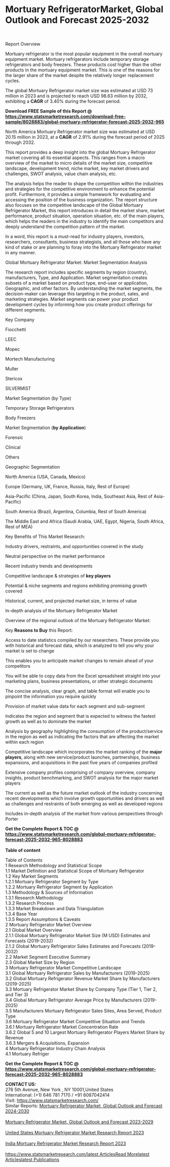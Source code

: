 <h1>Mortuary RefrigeratorMarket, Global Outlook and Forecast 2025-2032</h1><br/><p>Report Overview</p><p>Mortuary refrigerator is the most popular equipment in the overall mortuary equipment market. Mortuary refrigerators include temporary storage refrigerators and body freezers. These products cost higher than the other products in the mortuary equipment market. This is one of the reasons for the larger share of the market despite the relatively longer replacement cycles.</p><p>The global Mortuary Refrigerator market size was estimated at USD 73 million in 2023 and is projected to reach USD 98.63 million by 2032, exhibiting a <strong>CAGR</strong> of 3.40% during the forecast period.</p><p><strong>Download FREE Sample of this Report @ <a href="https://www.statsmarketresearch.com/download-free-sample/8028883/global-mortuary-refrigerator-forecast-2025-2032-965">https://www.statsmarketresearch.com/download-free-sample/8028883/global-mortuary-refrigerator-forecast-2025-2032-965</a></strong></p><p>North America Mortuary Refrigerator market size was estimated at USD 20.15 million in 2023, at a <strong>CAGR</strong> of 2.91% during the forecast period of 2025 through 2032.</p><p>This report provides a deep insight into the global Mortuary Refrigerator market covering all its essential aspects. This ranges from a macro overview of the market to micro details of the market size, competitive landscape, development trend, niche market, key market drivers and challenges, SWOT analysis, value chain analysis, etc.</p><p>The analysis helps the reader to shape the competition within the industries and strategies for the competitive environment to enhance the potential profit. Furthermore, it provides a simple framework for evaluating and accessing the position of the business organization. The report structure also focuses on the competitive landscape of the Global Mortuary Refrigerator Market, this report introduces in detail the market share, market performance, product situation, operation situation, etc. of the main players, which helps the readers in the industry to identify the main competitors and deeply understand the competition pattern of the market.</p><p>In a word, this report is a must-read for industry players, investors, researchers, consultants, business strategists, and all those who have any kind of stake or are planning to foray into the Mortuary Refrigerator market in any manner.</p><p>Global Mortuary Refrigerator Market: Market Segmentation Analysis</p><p>The research report includes specific segments by region (country), manufacturers, Type, and Application. Market segmentation creates subsets of a market based on product type, end-user or application, Geographic, and other factors. By understanding the market segments, the decision-maker can leverage this targeting in the product, sales, and marketing strategies. Market segments can power your product development cycles by informing how you create product offerings for different segments.</p><p>Key Company</p><p>Fiocchetti</p><p>LEEC</p><p>Mopec</p><p>Mortech Manufacturing</p><p>Muller</p><p>Stericox</p><p>SILVERMIST</p><p>Market Segmentation (by Type)</p><p>Temporary Storage Refrigerators</p><p>Body Freezers</p><p>Market Segmentation (<strong>by Application</strong>)</p><p>Forensic</p><p>Clinical</p><p>Others</p><p>Geographic Segmentation</p><p>North America (USA, Canada, Mexico)</p><p>Europe (Germany, UK, France, Russia, Italy, Rest of Europe)</p><p>Asia-Pacific (China, Japan, South Korea, India, Southeast Asia, Rest of Asia-Pacific)</p><p>South America (Brazil, Argentina, Columbia, Rest of South America)</p><p>The Middle East and Africa (Saudi Arabia, UAE, Egypt, Nigeria, South Africa, Rest of MEA)</p><p>Key Benefits of This Market Research:</p><p>Industry drivers, restraints, and opportunities covered in the study</p><p>Neutral perspective on the market performance</p><p>Recent industry trends and developments</p><p>Competitive landscape & strategies of <strong>key players</strong></p><p>Potential & niche segments and regions exhibiting promising growth covered</p><p>Historical, current, and projected market size, in terms of value</p><p>In-depth analysis of the Mortuary Refrigerator Market</p><p>Overview of the regional outlook of the Mortuary Refrigerator Market:</p><p>Key <strong>Reasons to Buy</strong> this Report:</p><p>Access to date statistics compiled by our researchers. These provide you with historical and forecast data, which is analyzed to tell you why your market is set to change</p><p>This enables you to anticipate market changes to remain ahead of your competitors</p><p>You will be able to copy data from the Excel spreadsheet straight into your marketing plans, business presentations, or other strategic documents</p><p>The concise analysis, clear graph, and table format will enable you to pinpoint the information you require quickly</p><p>Provision of market value data for each segment and sub-segment</p><p>Indicates the region and segment that is expected to witness the fastest growth as well as to dominate the market</p><p>Analysis by geography highlighting the consumption of the product/service in the region as well as indicating the factors that are affecting the market within each region</p><p>Competitive landscape which incorporates the market ranking of the <strong>major players</strong>, along with new service/product launches, partnerships, business expansions, and acquisitions in the past five years of companies profiled</p><p>Extensive company profiles comprising of company overview, company insights, product benchmarking, and SWOT analysis for the major market players</p><p>The current as well as the future market outlook of the industry concerning recent developments which involve growth opportunities and drivers as well as challenges and restraints of both emerging as well as developed regions</p><p>Includes in-depth analysis of the market from various perspectives through Porter</p><div><b>Get the Complete Report & TOC @ <a href="https://www.statsmarketresearch.com/global-mortuary-refrigerator-forecast-2025-2032-965-8028883">https://www.statsmarketresearch.com/global-mortuary-refrigerator-forecast-2025-2032-965-8028883</a></b></div><br><b>Table of content</b><p>Table of Contents<br />1 Research Methodology and Statistical Scope<br />1.1 Market Definition and Statistical Scope of Mortuary Refrigerator<br />1.2 Key Market Segments<br />1.2.1 Mortuary Refrigerator Segment by Type<br />1.2.2 Mortuary Refrigerator Segment by Application<br />1.3 Methodology & Sources of Information<br />1.3.1 Research Methodology<br />1.3.2 Research Process<br />1.3.3 Market Breakdown and Data Triangulation<br />1.3.4 Base Year<br />1.3.5 Report Assumptions & Caveats<br />2 Mortuary Refrigerator Market Overview<br />2.1 Global Market Overview<br />2.1.1 Global Mortuary Refrigerator Market Size (M USD) Estimates and Forecasts (2019-2032)<br />2.1.2 Global Mortuary Refrigerator Sales Estimates and Forecasts (2019-2032)<br />2.2 Market Segment Executive Summary<br />2.3 Global Market Size by Region<br />3 Mortuary Refrigerator Market Competitive Landscape<br />3.1 Global Mortuary Refrigerator Sales by Manufacturers (2019-2025)<br />3.2 Global Mortuary Refrigerator Revenue Market Share by Manufacturers (2019-2025)<br />3.3 Mortuary Refrigerator Market Share by Company Type (Tier 1, Tier 2, and Tier 3)<br />3.4 Global Mortuary Refrigerator Average Price by Manufacturers (2019-2025)<br />3.5 Manufacturers Mortuary Refrigerator Sales Sites, Area Served, Product Type<br />3.6 Mortuary Refrigerator Market Competitive Situation and Trends<br />3.6.1 Mortuary Refrigerator Market Concentration Rate<br />3.6.2 Global 5 and 10 Largest Mortuary Refrigerator Players Market Share by Revenue<br />3.6.3 Mergers & Acquisitions, Expansion<br />4 Mortuary Refrigerator Industry Chain Analysis<br />4.1 Mortuary Refriger<br><div><b>Get the Complete Report & TOC @ <a href="https://www.statsmarketresearch.com/global-mortuary-refrigerator-forecast-2025-2032-965-8028883">https://www.statsmarketresearch.com/global-mortuary-refrigerator-forecast-2025-2032-965-8028883</a></b></div></p> <b>CONTACT US:</b><br>276 5th Avenue, New York , NY 10001,United States<br>International: (+1) 646 781 7170 / +91 8087042414<br>Visit: <a href="https://www.statsmarketresearch.com/">https://www.statsmarketresearch.com/</a><br>Similar Reports: <a href="https://www.statsmarketresearch.com/global-mortuary-refrigerator-forecast-2025-2032-965-8028883">Mortuary Refrigerator Market, Global Outlook and Forecast 2024-2030</a><br/><br/><a href="https://www.statsmarketresearch.com/global-mortuary-refrigerator-forecast-2025-2032-965-8028883">Mortuary Refrigerator Market, Global Outlook and Forecast 2023-2029</a><br/><br/><a href="https://www.statsmarketresearch.com/global-mortuary-refrigerator-forecast-2025-2032-965-8028883">United States Mortuary Refrigerator Market Research Report 2023</a><br/><br/><a href="https://www.statsmarketresearch.com/global-mortuary-refrigerator-forecast-2025-2032-965-8028883">India Mortuary Refrigerator Market Research Report 2023</a><br/><br/><a href="https://gyeongbokgung.com">https://www.statsmarketresearch.com/</a><a href="https://hallyeomaritime.com">latest Articles</a><a href="https://jingwansa.com">Read More</a><a href=https://nguoiviet.jp/">latest Articles</a><a href="https://www.intelmarketresearch.com/">latest Publications</a>